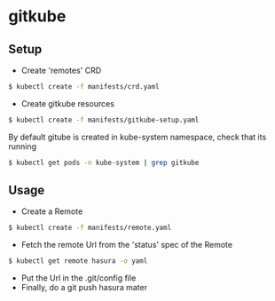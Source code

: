# gitkube


## Setup

* Create 'remotes' CRD 
```sh
$ kubectl create -f manifests/crd.yaml
```
* Create gitkube resources
```sh
$ kubectl create -f manifests/gitkube-setup.yaml
```
By default gitube is created in kube-system namespace, check that its running

```sh
$ kubectl get pods -n kube-system | grep gitkube
```

## Usage

* Create a Remote
```sh
$ kubectl create -f manifests/remote.yaml
```

* Fetch the remote Url from the 'status' spec of the Remote
```sh
$ kubectl get remote hasura -o yaml
```

* Put the Url in the .git/config file
* Finally, do a git push hasura mater




